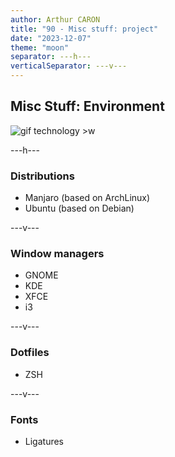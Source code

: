 ```yaml
---
author: Arthur CARON
title: "90 - Misc stuff: project"
date: "2023-12-07"
theme: "moon"
separator: ---h---
verticalSeparator: ---v---
---
```


## Misc Stuff: Environment

![gif technology >w](https://media0.giphy.com/media/pOEbLRT4SwD35IELiQ/giphy.gif)

---h---

### Distributions

- Manjaro (based on ArchLinux)
- Ubuntu (based on Debian)

---v---

### Window managers

- GNOME
- KDE
- XFCE
- i3

---v---

### Dotfiles

- ZSH

---v---

### Fonts

- Ligatures

